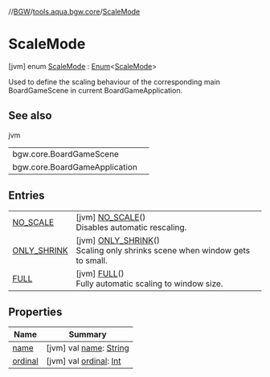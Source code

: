//[BGW](../../../index.md)/[tools.aqua.bgw.core](../index.md)/[ScaleMode](index.md)



# ScaleMode  
 [jvm] enum [ScaleMode](index.md) : [Enum](https://kotlinlang.org/api/latest/jvm/stdlib/kotlin/-enum/index.html)<[ScaleMode](index.md)> 

Used to define the scaling behaviour of the corresponding main BoardGameScene in current BoardGameApplication.

   


## See also  
  
jvm  
  
| | |
|---|---|
| <a name="tools.aqua.bgw.core/ScaleMode///PointingToDeclaration/"></a>bgw.core.BoardGameScene| <a name="tools.aqua.bgw.core/ScaleMode///PointingToDeclaration/"></a>|
| <a name="tools.aqua.bgw.core/ScaleMode///PointingToDeclaration/"></a>bgw.core.BoardGameApplication| <a name="tools.aqua.bgw.core/ScaleMode///PointingToDeclaration/"></a>|
  


## Entries  
  
| | |
|---|---|
| <a name="tools.aqua.bgw.core/ScaleMode.NO_SCALE///PointingToDeclaration/"></a>[NO_SCALE](-n-o_-s-c-a-l-e/index.md)| <a name="tools.aqua.bgw.core/ScaleMode.NO_SCALE///PointingToDeclaration/"></a> [jvm] [NO_SCALE](-n-o_-s-c-a-l-e/index.md)()  <br>Disables automatic rescaling.   <br>|
| <a name="tools.aqua.bgw.core/ScaleMode.ONLY_SHRINK///PointingToDeclaration/"></a>[ONLY_SHRINK](-o-n-l-y_-s-h-r-i-n-k/index.md)| <a name="tools.aqua.bgw.core/ScaleMode.ONLY_SHRINK///PointingToDeclaration/"></a> [jvm] [ONLY_SHRINK](-o-n-l-y_-s-h-r-i-n-k/index.md)()  <br>Scaling only shrinks scene when window gets to small.   <br>|
| <a name="tools.aqua.bgw.core/ScaleMode.FULL///PointingToDeclaration/"></a>[FULL](-f-u-l-l/index.md)| <a name="tools.aqua.bgw.core/ScaleMode.FULL///PointingToDeclaration/"></a> [jvm] [FULL](-f-u-l-l/index.md)()  <br>Fully automatic scaling to window size.   <br>|


## Properties  
  
|  Name |  Summary | 
|---|---|
| <a name="tools.aqua.bgw.core/ScaleMode/name/#/PointingToDeclaration/"></a>[name](index.md#-1335039685%2FProperties%2F-1902411840)| <a name="tools.aqua.bgw.core/ScaleMode/name/#/PointingToDeclaration/"></a> [jvm] val [name](index.md#-1335039685%2FProperties%2F-1902411840): [String](https://kotlinlang.org/api/latest/jvm/stdlib/kotlin/-string/index.html)   <br>|
| <a name="tools.aqua.bgw.core/ScaleMode/ordinal/#/PointingToDeclaration/"></a>[ordinal](index.md#-1295765469%2FProperties%2F-1902411840)| <a name="tools.aqua.bgw.core/ScaleMode/ordinal/#/PointingToDeclaration/"></a> [jvm] val [ordinal](index.md#-1295765469%2FProperties%2F-1902411840): [Int](https://kotlinlang.org/api/latest/jvm/stdlib/kotlin/-int/index.html)   <br>|

